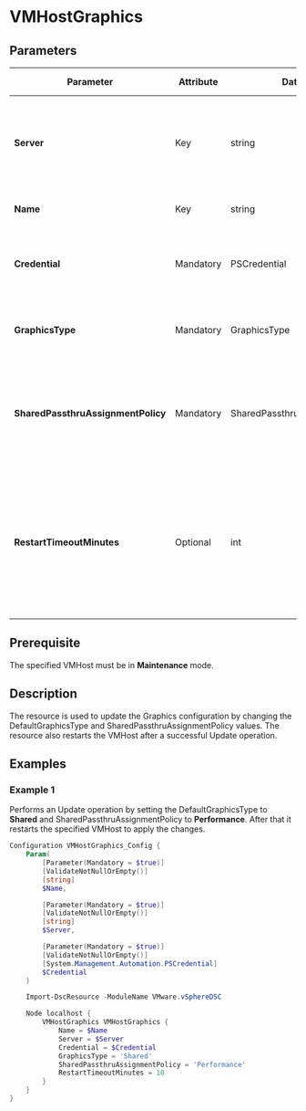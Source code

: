 # VMHostGraphics

## Parameters

| Parameter | Attribute | DataType | Description | Allowed Values |
| --- | --- | --- | --- | --- |
| **Server** | Key | string | Name of the Server we are trying to connect to. The Server can be a vCenter or ESXi. ||
| **Name** | Key | string | Name of the VMHost to configure. ||
| **Credential** | Mandatory | PSCredential | Credentials needed for connection to the specified Server. ||
| **GraphicsType** | Mandatory | GraphicsType | The default graphics type for the specified VMHost. | Shared, SharedDirect |
| **SharedPassthruAssignmentPolicy** | Mandatory | SharedPassthruAssignmentPolicy | The policy for assigning shared passthrough VMs to a host graphics device. | Performance, Consolidation |
| **RestartTimeoutMinutes** | Optional | int | The time in minutes to wait for the VMHost to restart before timing out and aborting the operation. The default value is 5 minutes. ||

## Prerequisite

The specified VMHost must be in **Maintenance** mode.

## Description

The resource is used to update the Graphics configuration by changing the DefaultGraphicsType and SharedPassthruAssignmentPolicy values. The resource also restarts the VMHost after a successful Update operation.

## Examples

### Example 1

Performs an Update operation by setting the DefaultGraphicsType to **Shared** and SharedPassthruAssignmentPolicy to **Performance**. After that it restarts the specified VMHost to apply the changes.

```powershell
Configuration VMHostGraphics_Config {
    Param(
        [Parameter(Mandatory = $true)]
        [ValidateNotNullOrEmpty()]
        [string]
        $Name,

        [Parameter(Mandatory = $true)]
        [ValidateNotNullOrEmpty()]
        [string]
        $Server,

        [Parameter(Mandatory = $true)]
        [ValidateNotNullOrEmpty()]
        [System.Management.Automation.PSCredential]
        $Credential
    )

    Import-DscResource -ModuleName VMware.vSphereDSC

    Node localhost {
        VMHostGraphics VMHostGraphics {
            Name = $Name
            Server = $Server
            Credential = $Credential
            GraphicsType = 'Shared'
            SharedPassthruAssignmentPolicy = 'Performance'
            RestartTimeoutMinutes = 10
        }
    }
}
```
